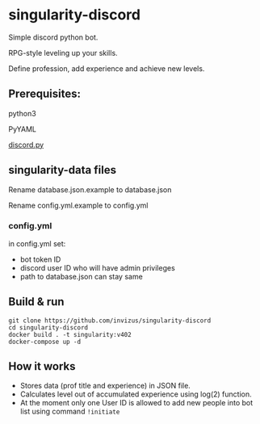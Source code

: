 # singularity-discord
Simple discord python bot.

RPG-style leveling up your skills.

Define profession, add experience and achieve new levels.

## Prerequisites:
python3

PyYAML

[discord.py](https://github.com/Rapptz/discord.py)

## singularity-data files
Rename database.json.example to database.json

Rename config.yml.example to config.yml

### config.yml
in config.yml set:
- bot token ID
- discord user ID who will have admin privileges
- path to database.json can stay same

## Build & run
```
git clone https://github.com/invizus/singularity-discord
cd singularity-discord
docker build . -t singularity:v402
docker-compose up -d
```

## How it works
* Stores data (prof title and experience) in JSON file.
* Calculates level out of accumulated experience using log(2) function.
* At the moment only one User ID is allowed to add new people into bot list using command `!initiate`
